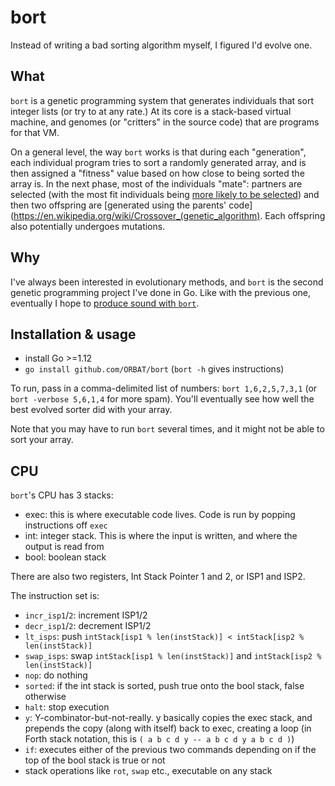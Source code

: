 # bort

Instead of writing a bad sorting algorithm myself, I figured I'd evolve one. 

## What

`bort` is a genetic programming system that generates individuals that sort integer lists (or try to
at any rate.) At its core is a stack-based virtual machine, and genomes (or "critters" in the source
code) that are programs for that VM.

On a general level, the way `bort` works is that during each "generation", each individual program
tries to sort a randomly generated array, and is then assigned a "fitness" value based on how close
to being sorted the array is. In the next phase, most of the individuals "mate": partners are selected (with
the most fit individuals being [more likely to be
selected](https://en.wikipedia.org/wiki/Tournament_selection)) and then two offspring are [generated
using the parents' code](https://en.wikipedia.org/wiki/Crossover_(genetic_algorithm). Each offspring
also potentially undergoes mutations.

## Why

I've always been interested in evolutionary methods, and `bort` is the second genetic programming project I've done in Go. Like with the previous one, eventually I hope to [produce sound with `bort`](https://soundcloud.com/thomas-oakley-2/). 

## Installation & usage

- install Go >=1.12
- `go install github.com/ORBAT/bort` (`bort -h` gives instructions)

To run, pass in a comma-delimited list of numbers: `bort 1,6,2,5,7,3,1` (or `bort -verbose 5,6,1,4`
for more spam). You'll eventually see how well the best evolved sorter did with your array.

Note that you may have to run `bort` several times, and it might not be able to sort your array.

## CPU

`bort`'s CPU has 3 stacks:
- exec: this is where executable code lives. Code is run by popping instructions off `exec`
- int: integer stack. This is where the input is written, and where the output is read from
- bool: boolean stack

There are also two registers, Int Stack Pointer 1 and 2, or ISP1 and ISP2.

The instruction set is:
- `incr_isp1`/`2`: increment ISP1/2
- `decr_isp1`/`2`: decrement ISP1/2
- `lt_isps`: push `intStack[isp1 % len(instStack)] < intStack[isp2 % len(instStack)]`
- `swap_isps`: swap `intStack[isp1 % len(instStack)]` and `intStack[isp2 % len(instStack)]` 
- `nop`: do nothing
- `sorted`: if the int stack is sorted, push true onto the bool stack, false otherwise
- `halt`: stop execution
- `y`: Y-combinator-but-not-really. y basically copies the exec stack, and prepends the copy (along
with itself) back to exec, creating a loop (in Forth stack notation, this is `( a b c d y -- a b c d
y a b c d )`)
- `if`: executes either of the previous two commands depending on if the top of the bool stack is
true or not
- stack operations like `rot`, `swap` etc., executable on any stack